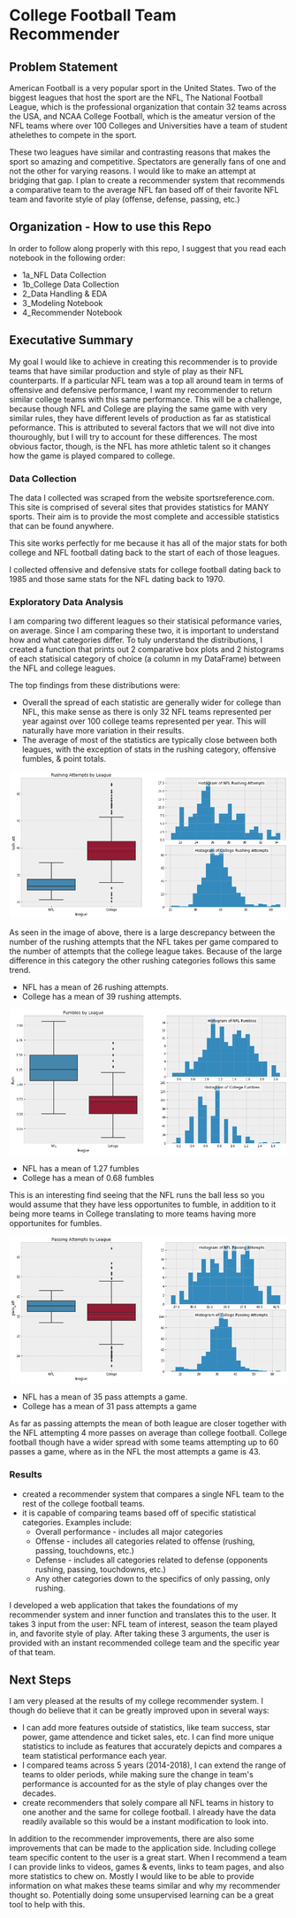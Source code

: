 # College Football Team Recommender

## Problem Statement

American Football is a very popular sport in the United States. Two of the biggest leagues that host the sport are the NFL, The National Football League, which is the professional organization that contain 32 teams across the USA, and NCAA College Football, which is the ameatur version of the NFL teams where over 100 Colleges and Universities have a team of student athelethes to compete in the sport. 

These two leagues have similar and contrasting reasons that makes the sport so amazing and competitive. Spectators are generally fans of one and not the other for varying reasons. I would like to make an attempt at bridging that gap. I plan to create a recommender system that recommends a comparative team to the average NFL fan based off of their favorite NFL team and favorite style of play (offense, defense, passing, etc.)


## Organization - How to use this Repo

In order to follow along properly with this repo, I suggest that you read each notebook in the following order:

* 1a_NFL Data Collection
* 1b_College Data Collection
* 2_Data Handling & EDA
* 3_Modeling Notebook
* 4_Recommender Notebook


## Executative Summary

My goal I would like to achieve in creating this recommender is to provide teams that have similar production and style of play as their NFL counterparts. If a particular NFL team was a top all around team in terms of offensive and defensive performance, I want my recommender to return similar college teams with this same performance. This will be a challenge, because though NFL and College are playing the same game with very similar rules, they have different levels of production as far as statistical peformance. This is attributed to several factors that we will not dive into thouroughly, but I will try to account for these differences. The most obvious factor, though, is the NFL has more athletic talent so it changes how the game is played compared to college.

### Data Collection

The data I collected was scraped from the website sportsreference.com. This site is comprised of several sites that provides statistics for MANY sports. Their aim is to provide the most complete and accessible statistics that can be found anywhere.

This site works perfectly for me because it has all of the major stats for both college and NFL football dating back to the start of each of those leagues.

I collected offensive and defensive stats for college football dating back to 1985 and those same stats for the NFL dating back to 1970.  

### Exploratory Data Analysis

I am comparing two different leagues so their statisical peformance varies, on average. Since I am comparing these two, it is important to understand how and what categories differ. To tuly understand the distributions, I created a function that prints out 2 comparative box plots and 2 histograms of each statisical category of choice (a column in my DataFrame) between the NFL and college leagues.

The top findings from these distributions were: 
* Overall the spread of each statistic are generally wider for college than NFL, this make sense as there is only 32 NFL teams represented per year against over 100 college teams represented per year. This will naturally have more variation in their results.
* The average of most of the statistics are typically close between both leagues, with the exception of stats in the rushing category, offensive fumbles, & point totals.

<img src="./assets/rush%20att.png">

As seen in the image of above, there is a large descrepancy between the number of the rushing attempts that the NFL takes per game compared to the number of attempts that the college league takes. Because of the large difference in this category the other rushing categories follows this same trend.
* NFL has a mean of 26 rushing attempts.
* College has a mean of 39 rushing attempts.

<img src="./assets/fumbles.png">

* NFL has a mean of 1.27 fumbles
* College has a mean of 0.68 fumbles

This is an interesting find seeing that the NFL runs the ball less so you would assume that they have less opportunites to fumble, in addition to it being more teams in College translating to more teams having more opportunites for fumbles.

<img src="./assets/pass%20att.png">

* NFL has a mean of 35 pass attempts a game.
* College has a mean of 31 pass attempts a game

As far as passing attempts the mean of both league are closer together with the NFL attempting 4 more passes on average than college football. College football though have a wider spread with some teams attempting up to 60 passes a game, where as in the NFL the most attempts a game is 43.

### Results

* created a recommender system that compares a single NFL team to the rest of the college football teams.
* it is capable of comparing teams based off of specific statistical categories. Examples include:
    * Overall performance - includes all major categories
    * Offense - includes all categories related to offense (rushing, passing, touchdowns, etc.)
    * Defense - includes all categories related to defense (opponents rushing, passing, touchdowns, etc.)
    * Any other categories down to the specifics of only passing, only rushing.

I developed a web application that takes the foundations of my recommender system and inner function and translates this to the user. It takes 3 input from the user: NFL team of interest, season the team played in, and favorite style of play. After taking these 3 arguments, the user is provided with an instant recommended college team and the specific year of that team. 

## Next Steps

I am very pleased at the results of my college recommender system. I though do believe that it can be greatly improved upon in several ways: 
* I can add more features outside of statistics, like team success, star power, game attendence and ticket sales, etc. I can find more unique statistics to include as features that accurately depicts and compares a team statistical performance each year.
* I compared teams across 5 years (2014-2018), I can extend the range of teams to older periods, while making sure the change in team's performance is accounted for as the style of play changes over the decades.
* create recommenders that solely compare all NFL teams in history to one another and the same for college football. I already have the data readily available so this would be a instant modification to look into.

In addition to the recommender improvements, there are also some improvements that can be made to the application side. Including college team specific content to the user is a great start. When I recommend a team I can provide links to videos, games & events, links to team pages, and also more statistics to chew on. 
Mostly I would like to be able to provide information on what makes these teams similar and why my recommender thought so. Potentially doing some unsupervised learning can be a great tool to help with this. 
